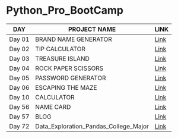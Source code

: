 # Python_Pro_BootCamp

DAY  | PROJECT NAME | LINK
------------- | ------------- | -------------
Day 01 | BRAND NAME GENERATOR | [Link](https://github.com/Subha822/Python_Pro_BootCamp/blob/main/Day_01/Brand_Name_Generator.py)
Day 02 | TIP CALCULATOR | [Link](https://github.com/Subha822/Python_Pro_BootCamp/blob/main/Day_02/Tip_Calculator.py)
Day 03 | TREASURE ISLAND | [Link](https://github.com/Subha822/Python_Pro_BootCamp/blob/main/Day_03/Treasure_Island.py)
Day 04 | ROCK PAPER SCISSORS | [Link](https://github.com/Subha822/Python_Pro_BootCamp/blob/main/Day_04/Rock_Paper_Scissors.py)
Day 05 | PASSWORD GENERATOR | [Link](https://github.com/Subha822/Python_Pro_BootCamp/blob/main/Day_05/Password_Generator.py)
Day 06 | ESCAPING THE MAZE | [Link](https://github.com/Subha822/Python_Pro_BootCamp/blob/main/Day_06/Escaping_The_Maze.py)
Day 10 | CALCULATOR | [Link](https://github.com/Subha822/Python_Pro_BootCamp/blob/main/Day_10/Calculator.py)
Day 56 | NAME CARD | [Link](https://github.com/Subha822/Python_Pro_BootCamp/blob/main/Day_56/html5identity.py)
Day 57 | BLOG | [Link](https://github.com/Subha822/Python_Pro_BootCamp/blob/main/Day_57/main.py)
Day 72 | Data_Exploration_Pandas_College_Major | [Link](https://github.com/Subha822/Python_Pro_BootCamp/blob/main/Day_72/Data_Exploration_Pandas_College_Major.ipynb)